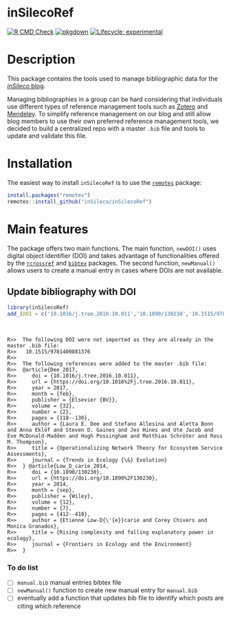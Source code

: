 # inSilecoRef
[![R CMD Check](https://github.com/inSileco/inSilecoRef/actions/workflows/R-CMD-check.yaml/badge.svg)](https://github.com/inSileco/inSilecoRef/actions/workflows/R-CMD-check.yaml)
[![pkgdown](https://github.com/inSileco/inSilecoRef/actions/workflows/pkgdown.yaml/badge.svg)](https://github.com/inSileco/inSilecoRef/actions/workflows/pkgdown.yaml)
[![Lifecycle: experimental](https://img.shields.io/badge/lifecycle-experimental-orange.svg)](https://www.tidyverse.org/lifecycle/#experimental)

# Description

This package contains the tools used to manage bibliographic data for the
[*inSileco* blog](https://insileco.github.io/).

Managing bibliographies in a group can be hard considering that individuals use
different types of reference management tools such as
[Zotero](https://www.zotero.org/) and [Mendeley](https://www.mendeley.com/). To
simplify reference management on our blog and still allow blog members to use
their own preferred reference management tools, we decided to build a
centralized repo with a master `.bib` file and tools to update and validate this
file.


# Installation

The easiest way to install `inSilecoRef` is to use the
[`remotes`](https://CRAN.R-project.org/package=remotes) package:

```R
install.packages("remotes")
remotes::install_github("inSileco/inSilecoRef")
```

# Main features

The package offers two main functions. The main function, `newDOI()` uses
digital object identifier (DOI) and takes advantage of functionalities offered
by the [`rcrossref`](https://github.com/ropensci/rcrossrefs) and
[`bibtex`](https://github.com/ropensci/bibtex) packages.
The second function, `newManual()` allows users to create a manual entry in
cases where DOIs are not available.

## Update bibliography with DOI

```R
library(inSilecoRef)
add_(DOI = c('10.1016/j.tree.2016.10.011','10.1890/130230','10.1515/9781400881376'))
```

<br/>

```
R>>  The following DOI were not imported as they are already in the master .bib file:
R>>   10.1515/9781400881376
R>>
R>>  The following references were added to the master .bib file:
R>>  @article{Dee_2017,
R>>     doi = {10.1016/j.tree.2016.10.011},
R>>     url = {https://doi.org/10.1016%2Fj.tree.2016.10.011},
R>>     year = 2017,
R>>     month = {feb},
R>>     publisher = {Elsevier {BV}},
R>>     volume = {32},
R>>     number = {2},
R>>     pages = {118--130},
R>>     author = {Laura E. Dee and Stefano Allesina and Aletta Bonn and Anna Eklöf and Steven D. Gaines and Jes Hines and Ute Jacob and Eve McDonald-Madden and Hugh Possingham and Matthias Schröter and Ross M. Thompson},
R>>     title = {Operationalizing Network Theory for Ecosystem Service Assessments},
R>>     journal = {Trends in Ecology {\&} Evolution}
R>>  } @article{Low_D_carie_2014,
R>>     doi = {10.1890/130230},
R>>     url = {https://doi.org/10.1890%2F130230},
R>>     year = 2014,
R>>     month = {sep},
R>>     publisher = {Wiley},
R>>     volume = {12},
R>>     number = {7},
R>>     pages = {412--418},
R>>     author = {Etienne Low-D{\'{e}}carie and Corey Chivers and Monica Granados},
R>>     title = {Rising complexity and falling explanatory power in ecology},
R>>     journal = {Frontiers in Ecology and the Environment}
R>>  }
```

### To do list

- [ ] `manual.bib` manual entries bibtex file
- [ ] `newManual()` function to create new manual entry for `manual.bib`
- [ ] eventually add a function that updates bib file to identify which posts are citing which reference
